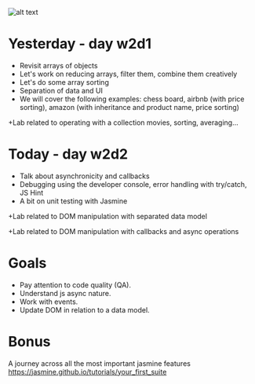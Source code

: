 ![alt text](https://raw.githubusercontent.com/webmad1019-1/w1d3-advanced-selectors-positioning-full-layout/master/img/ironhack.svg "")

# Yesterday - day w2d1

* Revisit arrays of objects
* Let's work on reducing arrays, filter them, combine them creatively
* Let's do some array sorting
* Separation of data and UI
* We will cover the following examples: chess board, airbnb (with price sorting), amazon (with inheritance and product name, price sorting)

+Lab related to operating with a collection movies, sorting, averaging...

# Today - day w2d2

* Talk about asynchronicity and callbacks
* Debugging using the developer console, error handling with try/catch, JS Hint
* A bit on unit testing with Jasmine

+Lab related to DOM manipulation with separated data model

+Lab related to DOM manipulation with callbacks and async operations

# Goals

* Pay attention to code quality (QA).
* Understand js async nature.
* Work with events.
* Update DOM in relation to a data model.

# Bonus

A journey across all the most important jasmine features
https://jasmine.github.io/tutorials/your_first_suite